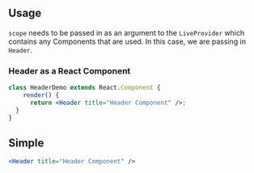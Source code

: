 ## Usage
`scope` needs to be passed in as an argument to the `LiveProvider` which contains any Components that are used. In this case, we are passing in `Header`.

### Header as a React Component

```jsx
class HeaderDemo extends React.Component {
    render() {
      return <Header title="Header Component" />;
  }
}
```

## Simple
```jsx
<Header title="Header Component" />
```
